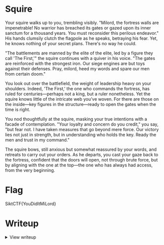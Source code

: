 # Squire

Your squire walks up to you, trembling visibly. "Milord, the fortress walls are impenetrable! No warrior has breached its gates or gazed upon its inner sanctum for a thousand years. You must reconsider this perilous endeavor." His hands clumsily clutch the flagpole as he speaks, betraying his fear. Yet, he knows nothing of your secret plans. There's no way he could.

"The battlements are manned by the elite of the elite, led by a figure they call 'The First,'" the squire continues with a quiver in his voice. "The gates are reinforced with the strongest iron. Our siege engines are but toys against their defenses. Pray, milord, heed my words and spare our men from certain doom."

You look out over the battlefield, the weight of leadership heavy on your shoulders. Indeed, 'The First,' the one who commands the fortress, has ruled for centuries—perhaps not a king, but a ruler nonetheless. Yet the squire knows little of the intricate web you’ve woven. For there are those on the inside—key figures in the structure—ready to open the gates when the time is right.

You nod thoughtfully at the squire, masking your true intentions with a facade of contemplation. "Your loyalty and concern do you credit," you say, "but fear not. I have taken measures that go beyond mere force. Our victory lies not just in strength, but in understanding who holds the key. Ready the men and trust in my command."

The squire bows, still anxious but somewhat reassured by your words, and retreats to carry out your orders. As he departs, you cast your gaze back to the fortress, confident that the doors will open, not through brute force, but by aligning with the one at the top—the one who has always had access, from the very beginning.

# Flag

SiktCTF{YouDidItMiLord}

# Writeup
<details>
<summary> View writeup</summary>

The login page is vulnerable to SQL injection, those rats of yours made a good job of finding the hole in their defences!
the vulnerable field is the password field. working injections:
anything' OR '1'='1'
anything' OR 1=1 --

</details>